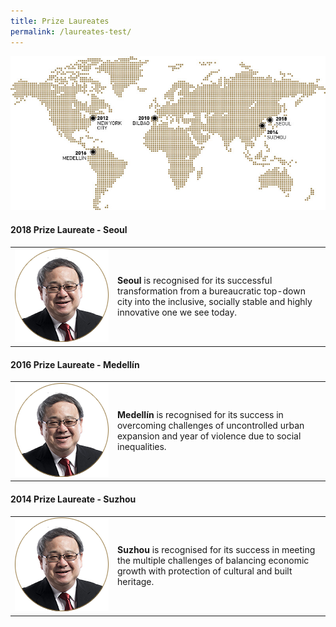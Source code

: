 ```yaml
---
title: Prize Laureates
permalink: /laureates-test/
---
```


![Prize Laureates](/images/laureates/worldmap-laureates.jpg/)

#### **2018 Prize Laureate - Seoul**

<table style="width: 100%;" border="0" cellpadding="10">
<tbody>
<tr>
<td style="width: 150px;"><img src="/images/jury/peter-ho.png" alt="Peter Ho" /></td>
  <td><b>Seoul</b> is recognised for its successful transformation from a bureaucratic top-down city into the inclusive, socially stable and highly innovative one we see today.</td>
</tr>
</tbody>
</table>

#### **2016 Prize Laureate - Medellín**

<table style="width: 100%;" border="0" cellpadding="10">
<tbody>
<tr>
<td style="width: 150px;"><img src="/images/jury/peter-ho.png" alt="Peter Ho" /></td>
  <td><b>Medellín</b> is recognised for its success in overcoming challenges of uncontrolled urban expansion and year of violence due to social inequalities.</td>
</tr>
</tbody>
</table>

#### **2014 Prize Laureate - Suzhou**

<table style="width: 100%;" border="0" cellpadding="10">
<tbody>
<tr>
<td style="width: 150px;"><img src="/images/jury/peter-ho.png" alt="Peter Ho" /></td>
  <td><b>Suzhou</b> is recognised for its success in meeting the multiple challenges of balancing economic growth with protection of cultural and built heritage.</td>
</tr>
</tbody>
</table>
